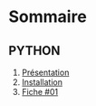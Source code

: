 # Sommaire

## PYTHON
1. [Présentation](PYTHON/01-presentation/)
2. [Installation](PYTHON/02-installation/)
3. [Fiche #01](PYTHON/fiche-01/)



